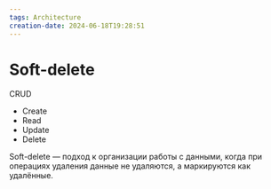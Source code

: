 ```yaml
---
tags: Architecture
creation-date: 2024-06-18T19:28:51
---
```

# Soft-delete
CRUD
- Create
- Read
- Update
- Delete

Soft-delete — подход к организации работы с данными, когда при операциях удаления данные не удаляются, а маркируются как удалённые.

